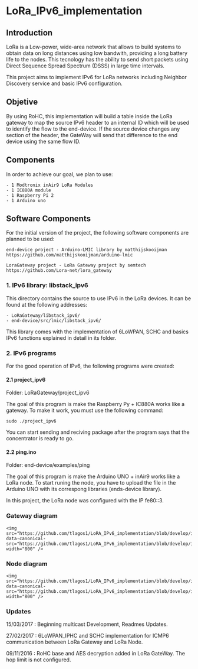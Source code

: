 # LoRa_IPv6_implementation

## Introduction

LoRa is a Low-power, wide-area network that allows to build systems to obtain data on long distances using low bandwith, providing a long battery life to the nodes. This tecnology has the ability to send short packets using Direct Sequence Spread Spectrum (DSSS) in large time intervals. 

This project aims to implement IPv6 for LoRa networks including  Neighbor Discovery service and basic IPv6 configuration. 

## Objetive

By using RoHC, this implementation will build a table inside the LoRa gateway to map the source IPv6 header to an internal ID which will be used to identify the flow to the end-device.  If the source device changes any section of the header, the GateWay will send that difference to the end device using the same flow ID.

## Components

In order to achieve our goal, we plan to use:

	- 1 Modtronix inAir9 LoRa Modules
	- 1 IC880A module
	- 1 Raspberry Pi 2
	- 1 Arduino uno

## Software Components 

For the initial version of the project, the following software components are planned to be used:

	end-device project - Arduino-LMIC library by matthijskooijman
	https://github.com/matthijskooijman/arduino-lmic

	LoraGateway project - LoRa Gateway project by semtech
	https://github.com/Lora-net/lora_gateway

### 1. IPv6 library: libstack_ipv6

This directory contains the source to use IPv6 in the LoRa devices. It can be found at the following addresses:

	- LoRaGateway/libstack_ipv6/
	- end-device/src/lmic/libstack_ipv6/

This library comes with the implementation of 6LoWPAN, SCHC and basics IPv6 functions explained in detail in its folder. 

### 2. IPv6 programs

For the good operation of IPv6, the following programs were created:

#### 2.1 project_ipv6 

Folder: LoRaGateway/project_ipv6
	
The goal of this program is make the Raspberry Py + IC880A works like a gateway. To make it work,   you must use the following command:

	sudo ./project_ipv6

You can start sending and reciving package after the program says that the concentrator is ready to go.

#### 2.2 ping.ino 

Folder: end-device/examples/ping
	
The goal of this program is make the Arduino UNO + inAir9 works like a LoRa node. To start runing the node, you have to upload the file in the Arduino UNO with its correspong libraries (ends-device library).

In this project, the LoRa node was configured with the IP fe80::3.

### Gateway diagram
	<img src="https://github.com/tlagos1/LoRA_IPv6_implementation/blob/develop/images/dia_sistema1.png" data-canonical-src="https://github.com/tlagos1/LoRA_IPv6_implementation/blob/develop/images/dia_sistema1.png" width="800" />

### Node diagram
	<img src="https://github.com/tlagos1/LoRA_IPv6_implementation/blob/develop/images/dia_sistema2.png" data-canonical-src="https://github.com/tlagos1/LoRA_IPv6_implementation/blob/develop/images/dia_sistema2.png" width="800" />

### Updates

15/03/2017 : Beginning multicast Development, Readmes Updates. 

27/02/2017 : 6LoWPAN_IPHC and SCHC implementation for ICMP6 communication between LoRa Gateway and LoRa Node.

09/11/2016 : RoHC base and AES decryption added in LoRa GateWay. The hop limit is not configured.
